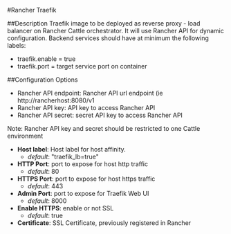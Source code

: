 #Rancher Traefik

##Description
Traefik image to be deployed as reverse proxy - load balancer on Rancher Cattle orchestrator.
It will use Rancher API for dynamic configuration. Backend services should have at minimum the following labels:
- traefik.enable = true
- traefik.port = target service port on container


##Configuration Options
- Rancher API endpoint: Rancher API url endpoint (ie http://rancherhost:8080/v1
- Rancher API key: API key to access Rancher API
- Rancher API secret: secret API key to access Rancher API

Note: Rancher API key and secret should be restricted to one Cattle environment

- **Host label**: Host label for host affinity. 
    - *default*: "traefik_lb=true"
- **HTTP Port**: port to expose for host http traffic
    - *default*: 80
- **HTTPS Port**: port to expose for host https traffic
    - *default*: 443
- **Admin Port**: port to expose for Traefik Web UI
    - *default*: 8000
- **Enable HTTPS**: enable or not SSL 
    - *default*: true
- **Certificate**: SSL Certificate, previously registered in Rancher

     

